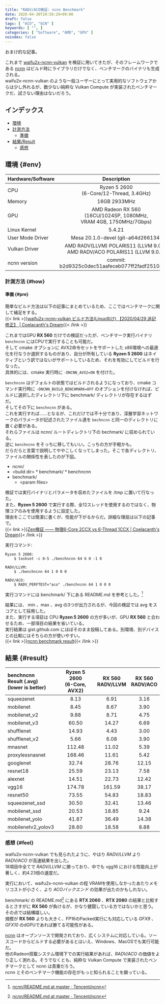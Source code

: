 ```yaml
---
title: "RADV/ACO検証: ncnn Benchmark"
date: 2020-04-30T20:59:29+09:00
draft: false
tags: [ "ACO", "GCN" ]
keywords: [ "", ]
categories: [ "Software", "AMD", "GPU" ]
noindex: false
---
```


おまけ的な記事。  

これまで [waifu2x-ncnn-vulkan](https://github.com/nihui/waifu2x-ncnn-vulkan) を検証に用いてきたが、そのフレームワークである [ncnn](https://github.com/Tencent/ncnn) はビルド時にライブラリだけでなく、ベンチマークのバイナリも生成される。  
waifu2x-ncnn-vulkan のような一般ユーザーにとって実用的なソフトウェアからは少し外れるが、数少ない純粋な Vulkan Compute が実装されたベンチマークだ、試さない理由はないだろう。  

## インデックス

 * [環境](#env)
 * [計測方法](#how)
    * [準備](#pre)
 * [結果/Result](#result)
    * [感想](#feel)

## 環境 {#env}

| Hardware/Software | Description |
| :--- | :---: |
| CPU | Ryzen 5 2600<br>(6-Core/12-Thread, 3.4GHz)
| Memory | 16GB 2933MHz |
| GPU | AMD Radeon RX 560<br>(16CU/1024SP, 1080MHz,<br>VRAM 4GB, 1750MHz/7Gbps)
| Linux Kernel | 5.4.21 |
| User Mode Driver | Mesa 20.1.0-devel (git-a64d266134) |
| Vulkan Driver | AMD RADV(LLVM) POLARIS11 (LLVM 9.0.1)<br>AMD RADV/ACO POLARIS11 (LLVM 9.0.1) |
| ncnn version | commit: b2d9325c0dec51aafeceb077ff2fadf2510afc19 |

### 計測方法 {#how}
#### 準備 {#pre}
簡単なビルド方法は以下の記事にまとめているため、ここではベンチマークに関して補足をする。  
{{< link >}}[waifu2x-ncnn-vulkan ビルド方法(Linux向け) 【2020/04/29 追記修正】 | Coelacanth's Dream](/posts/2020/04/26/how-to-build-waifu2x-ncnn-vulkan-for-linux/#ncnn){{< /link >}}

これまではGPU **RX 560** だけでの検証だったが、ベンチマーク実行バイナリ `benchncnn` にはCPUで実行することも可能だ。  
そして cmake オプションに AVX2命令セットをサポートした x86環境への最適化を行なうか選択するものがあり、自分が所有している **Ryzen 5 2600** はネイティブという訳ではないがサポートしているため、それを有効にしてビルドを行なった。  
具体的には、cmake 実行時に `-DNCNN_AVX2=ON` を付けた。  

`benchncnn` はデフォルトの状態ではビルドされるようになっており、cmake コマンド実行時に `-DNCNN_BUILD_BENCHMARK=OFF` のオプションを付けなければ、ビルドに選択したディレクトリ下に benchmark/ ディレクトリが存在するはずだ。  
そしてその下に `benchncnn` がある。  
これを実行すれば……となるが、これだけでは不十分であり、深層学習ネットワークのパラメータが記述されたファイル達を `bechncnn` と同一のディレクトリに置く必要がある。  
それらファイルは ncnn/ ルートディレクトリ下の bechmark/ に収められている。  
逆に `benchncnn` をそっちに移してもいい。こっちの方が手軽かも。  
だらだらと言葉で説明してややこしくなってしまった。そこで各ディレクトリ、ファイルの関係性を表したのが下図。  

 * ncnn/
  * \<build dir\>
        * benchmark/
             * benchncnn
  * benchmark/
     * \<param files\>

検証では実行バイナリとパラメータを収めたファイルを /tmp に置いて行なった。  
また、**Ryzen 5 2600** で実行する際、全12スレッドを使用するのではなく、物理コアのみを使用するように設定した。  
理由をここでは簡潔に書くが、性能が下がるからだ。詳細な理屈は以下の記事で。  
{{< link >}}[Zen検証 ―― 物理6-Core 2CCX vs 6-Thread 1CCX | Coelacanth's Dream](/posts/2020/03/13/zen-phy-6core-2ccx-vs-6thread-1ccx/#前提){{< /link >}}

実行コマンド:  

    Ryzen 5 2600:  
        $ taskset -c 0-5 ./benchncnn 64 6 0 -1 0

    RADV/LLVM:  
        $ ./benchncnn 64 1 0 0 0

    RADV/ACO:  
        $ RADV_PERFTEST="aco" ./benchncnn 64 1 0 0 0

実行コマンドには benchmark/ 下にある README.md を参考とした。[^1]  

結果には、 min 、max 、avg の3つが出力されるが、今回の検証では avg をスコアとして採用した。  
また、実行する項目は CPU **Ryzen 5 2600** の方が多いが、GPU **RX 560** と合わせるため、一部項目の結果を省いている。  
実行結果は gist.github.com にほぼそのまま投稿してある。別環境、別デバイスとの比較にはそちらの方が使いやすい。  
{{< link >}}[ncnn benchmark result](https://gist.github.com/Umio-Yasuno/99356254f0d1eb69864955cc9c8d91a3){{< /link >}}

[^1]: [ncnn/README.md at master · Tencent/ncnn](https://github.com/Tencent/ncnn/blob/master/benchmark/README.md)

## 結果 {#result}

| benchncnn<br>Result (.avg)<br>(lower is better) | Ryzen 5 2600<br>(6-Core, AVX2) | RX 560<br>RADV/LLVM | RX 560<br>RADV/ACO |
| :--- | :---: | :---: | :---: |
| squeezenet | 8.13 | 6.91 | 3.16 |
| mobilenet | 8.45 | 8.67 | 3.90 |
| mobilenet\_v2 | 9.88 | 8.71 | 4.75 |
| mobilenet\_v3 | 60.50 | 14.27 | 6.69 |
| shufflenet | 14.93 | 4.43 | 3.00 |
| shufflenet\_v2 | 5.66 | 6.08 | 3.90 |
| mnasnet | 112.48 | 11.02 | 5.39 |
| proxylessnasnet | 168.46 | 11.61 | 5.42 |
| googlenet | 32.74 | 28.76 | 12.15 |
| resnet18 | 25.59 | 23.13 | 7.58 |
| alexnet | 14.51 | 22.73 | 12.42 |
| vgg16 | 174.78 | 161.59 | 38.17 |
| resnet50 | 73.55 | 54.83 | 18.83 |
| squeezenet_ssd | 30.50 | 32.41 | 13.46 |
| mobilenet_ssd | 20.53 | 18.85 | 9.24 |
| mobilenet_yolo | 41.87 | 36.49 | 14.38 |
| mobilenetv2_yolov3 | 28.60 | 18.58 | 8.88 |

### 感想 {#feel}
waifu2x-ncnn-vulkan でも見られたように、やはり *RADV/LLVM* より *RADV/ACO* が高速結果を出した。  
18項目中全てで *RADV/LLVM* に勝っており、中でも vgg16 における性能向上が著しく、約4.23倍の速度だ。  

実行において、waifu2x-ncnn-vulkan の程 VRAMを使用しなかったあたりメモリコストが小さく、より *ACOバックエンド* の効果が出たのかもしれない。  

benchmark/ の README.md[^1] にある **RTX 2060** 、**RTX 2080** の結果と比較するとさすがに **RX 560** が負けるが、かなり健闘している方ではないかと思う。その点では結構嬉しい。  
規模が **RX 560** よりも大きく、FP16のPacked実行にも対応している *GFX9* 、*GFX10* のdGPUであれば勝てる可能性がある。  

[ncnn](https://github.com/Tencent/ncnn) はオープンソースで開発されており、広くシステムに対応している。ソースコードからビルドする必要があるとはいえ、Windows、MacOSでも実行可能だ。  
他のRadeon搭載システム環境下での実行結果があれば、*RADV/ACO* の価値をより正しく測れる。そうでなくとも、純粋な Vulkan Compute で実装されたベンチマークとして ncnn は貴重だろう。  
ncnn とそのベンチマーク機能の存在がもっと知られることを願っている。  
